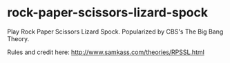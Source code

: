 # rock-paper-scissors-lizard-spock

Play Rock Paper Scissors Lizard Spock. Popularized by CBS's The Big Bang Theory.

Rules and credit here: http://www.samkass.com/theories/RPSSL.html
